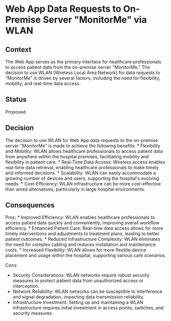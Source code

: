 # Web App Data Requests to On-Premise Server "MonitorMe" via WLAN

## Context
The Web App serves as the primary interface for healthcare professionals to access patient data from the on-premise server "MonitorMe." 
The decision to use WLAN (Wireless Local Area Network) for data requests to "MonitorMe" is driven by several factors, 
including the need for flexibility, mobility, and real-time data access.

## Status
Proposed

## Decision
The decision to use WLAN for Web App data requests to the on-premise server "MonitorMe" is made to achieve the following benefits:
    * Flexibility and Mobility: WLAN allows healthcare professionals to access patient data from anywhere within the hospital premises, facilitating mobility and flexibility in patient care.
    * Real-Time Data Access: Wireless access enables real-time data retrieval, enabling healthcare professionals to make timely and informed decisions.
    * Scalability: WLAN can easily accommodate a growing number of devices and users, supporting the hospital's evolving needs.
    * Cost-Efficiency: WLAN infrastructure can be more cost-effective than wired alternatives, particularly in large hospital environments.

## Consequences

Pros:
    * Improved Efficiency: WLAN enables healthcare professionals to access patient data quickly and conveniently, improving overall workflow efficiency.
    * Enhanced Patient Care: Real-time data access allows for more timely interventions and adjustments to treatment plans, leading to better patient outcomes.
    * Reduced Infrastructure Complexity: WLAN eliminates the need for complex cabling and reduces installation and maintenance costs.
    * Increased Flexibility: WLAN allows for more flexible device placement and usage within the hospital, supporting various care scenarios.
  
Cons:
   * Security Considerations: WLAN networks require robust security measures to protect patient data from unauthorized access or interception.
   * Network Reliability: WLAN networks can be susceptible to interference and signal degradation, impacting data transmission reliability.
   * Infrastructure Investment: Setting up and maintaining a WLAN infrastructure requires initial investment in access points, switches, and security measures.
